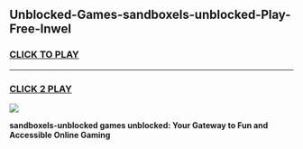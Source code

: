 
## Unblocked-Games-sandboxels-unblocked-Play-Free-lnwel
<h3>
<a href="https://premium76.site?title=sandboxels-unblocked&ref=12A">CLICK TO PLAY</a></h3>
<hr>

<h3>
<a href="https://premium76.site?title=sandboxels-unblocked&ref=12A">CLICK 2 PLAY</a>
  
</h3>

<a href="https://premium76.site?title=sandboxels-unblocked&ref=12A"><img src="https://clearcache.store/games.png"></a>


**sandboxels-unblocked games unblocked: Your Gateway to Fun and Accessible Online Gaming**
